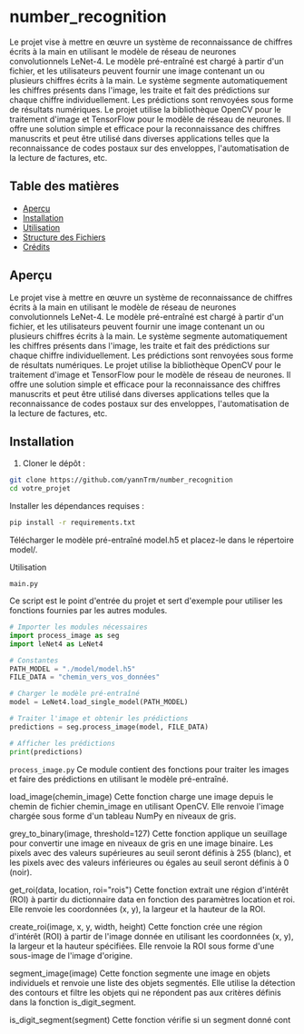 # number_recognition

Le projet vise à mettre en œuvre un système de reconnaissance de chiffres écrits à la main en utilisant le modèle de réseau de neurones convolutionnels LeNet-4. Le modèle pré-entraîné est chargé à partir d'un fichier, et les utilisateurs peuvent fournir une image contenant un ou plusieurs chiffres écrits à la main. Le système segmente automatiquement les chiffres présents dans l'image, les traite et fait des prédictions sur chaque chiffre individuellement. Les prédictions sont renvoyées sous forme de résultats numériques. Le projet utilise la bibliothèque OpenCV pour le traitement d'image et TensorFlow pour le modèle de réseau de neurones. Il offre une solution simple et efficace pour la reconnaissance des chiffres manuscrits et peut être utilisé dans diverses applications telles que la reconnaissance de codes postaux sur des enveloppes, l'automatisation de la lecture de factures, etc.

## Table des matières

- [Aperçu](#aperçu)
- [Installation](#installation)
- [Utilisation](#utilisation)
- [Structure des Fichiers](#structure-des-fichiers)
- [Crédits](#crédits)

## Aperçu

Le projet vise à mettre en œuvre un système de reconnaissance de chiffres écrits à la main en utilisant le modèle de réseau de neurones convolutionnels LeNet-4. Le modèle pré-entraîné est chargé à partir d'un fichier, et les utilisateurs peuvent fournir une image contenant un ou plusieurs chiffres écrits à la main. Le système segmente automatiquement les chiffres présents dans l'image, les traite et fait des prédictions sur chaque chiffre individuellement. Les prédictions sont renvoyées sous forme de résultats numériques. Le projet utilise la bibliothèque OpenCV pour le traitement d'image et TensorFlow pour le modèle de réseau de neurones. Il offre une solution simple et efficace pour la reconnaissance des chiffres manuscrits et peut être utilisé dans diverses applications telles que la reconnaissance de codes postaux sur des enveloppes, l'automatisation de la lecture de factures, etc.

## Installation

1. Cloner le dépôt :

```bash
git clone https://github.com/yannTrm/number_recognition
cd votre_projet
```

Installer les dépendances requises :

```bash
pip install -r requirements.txt
```

Télécharger le modèle pré-entraîné model.h5 et placez-le dans le répertoire model/.

Utilisation


`main.py`

Ce script est le point d'entrée du projet et sert d'exemple pour utiliser les fonctions fournies par les autres modules.

```python
# Importer les modules nécessaires
import process_image as seg
import leNet4 as LeNet4

# Constantes
PATH_MODEL = "./model/model.h5"
FILE_DATA = "chemin_vers_vos_données"

# Charger le modèle pré-entraîné
model = LeNet4.load_single_model(PATH_MODEL)

# Traiter l'image et obtenir les prédictions
predictions = seg.process_image(model, FILE_DATA)

# Afficher les prédictions
print(predictions)
```

`process_image.py`
Ce module contient des fonctions pour traiter les images et faire des prédictions en utilisant le modèle pré-entraîné.

load_image(chemin_image)
Cette fonction charge une image depuis le chemin de fichier chemin_image en utilisant OpenCV. Elle renvoie l'image chargée sous forme d'un tableau NumPy en niveaux de gris.

grey_to_binary(image, threshold=127)
Cette fonction applique un seuillage pour convertir une image en niveaux de gris en une image binaire. Les pixels avec des valeurs supérieures au seuil seront définis à 255 (blanc), et les pixels avec des valeurs inférieures ou égales au seuil seront définis à 0 (noir).

get_roi(data, location, roi="rois")
Cette fonction extrait une région d'intérêt (ROI) à partir du dictionnaire data en fonction des paramètres location et roi. Elle renvoie les coordonnées (x, y), la largeur et la hauteur de la ROI.

create_roi(image, x, y, width, height)
Cette fonction crée une région d'intérêt (ROI) à partir de l'image donnée en utilisant les coordonnées (x, y), la largeur et la hauteur spécifiées. Elle renvoie la ROI sous forme d'une sous-image de l'image d'origine.

segment_image(image)
Cette fonction segmente une image en objets individuels et renvoie une liste des objets segmentés. Elle utilise la détection des contours et filtre les objets qui ne répondent pas aux critères définis dans la fonction is_digit_segment.

is_digit_segment(segment)
Cette fonction vérifie si un segment donné cont



